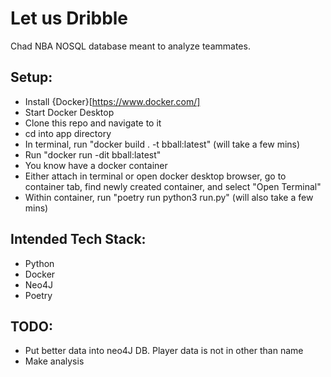 # Let us Dribble

Chad NBA NOSQL database meant to analyze teammates.

## Setup:
* Install {Docker}[https://www.docker.com/]
* Start Docker Desktop
* Clone this repo and navigate to it
* cd into app directory
* In terminal, run "docker build . -t bball:latest" (will take a few mins)
* Run "docker run -dit bball:latest" 
* You know have a docker container
* Either attach in terminal or open docker desktop browser, go to container tab, find newly created container, and select "Open Terminal"
* Within container, run "poetry run python3 run.py" (will also take a few mins)
## Intended Tech Stack:
* Python
* Docker
* Neo4J
* Poetry

## TODO:
* Put better data into neo4J DB. Player data is not in other than name
* Make analysis